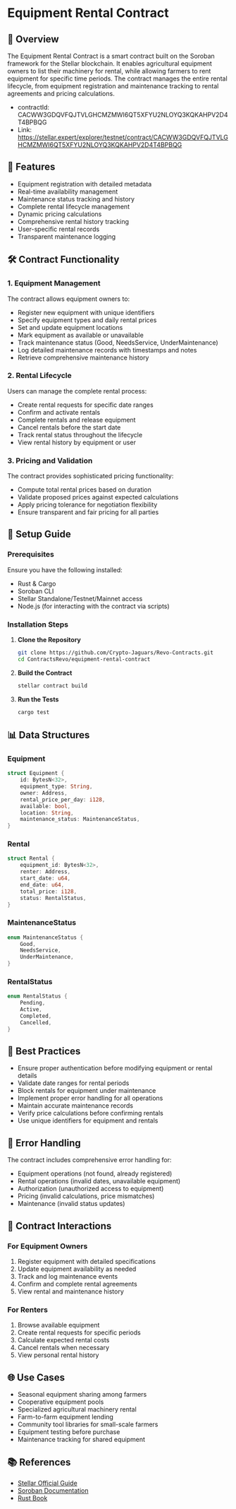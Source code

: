 # Equipment Rental Contract

## 🎯 Overview
The Equipment Rental Contract is a smart contract built on the Soroban framework for the Stellar blockchain. It enables agricultural equipment owners to list their machinery for rental, while allowing farmers to rent equipment for specific time periods. The contract manages the entire rental lifecycle, from equipment registration and maintenance tracking to rental agreements and pricing calculations.

- contractId: CACWW3GDQVFQJTVLGHCMZMWI6QT5XFYU2NLOYQ3KQKAHPV2D4T4BPBQG
- Link: https://stellar.expert/explorer/testnet/contract/CACWW3GDQVFQJTVLGHCMZMWI6QT5XFYU2NLOYQ3KQKAHPV2D4T4BPBQG

## 📜 Features
- Equipment registration with detailed metadata
- Real-time availability management
- Maintenance status tracking and history
- Complete rental lifecycle management
- Dynamic pricing calculations
- Comprehensive rental history tracking
- User-specific rental records
- Transparent maintenance logging

## 🛠 Contract Functionality
### **1. Equipment Management**
The contract allows equipment owners to:
- Register new equipment with unique identifiers
- Specify equipment types and daily rental prices
- Set and update equipment locations
- Mark equipment as available or unavailable
- Track maintenance status (Good, NeedsService, UnderMaintenance)
- Log detailed maintenance records with timestamps and notes
- Retrieve comprehensive maintenance history

### **2. Rental Lifecycle**
Users can manage the complete rental process:
- Create rental requests for specific date ranges
- Confirm and activate rentals
- Complete rentals and release equipment
- Cancel rentals before the start date
- Track rental status throughout the lifecycle
- View rental history by equipment or user

### **3. Pricing and Validation**
The contract provides sophisticated pricing functionality:
- Compute total rental prices based on duration
- Validate proposed prices against expected calculations
- Apply pricing tolerance for negotiation flexibility
- Ensure transparent and fair pricing for all parties

## 🚀 Setup Guide
### **Prerequisites**
Ensure you have the following installed:
- Rust & Cargo
- Soroban CLI
- Stellar Standalone/Testnet/Mainnet access
- Node.js (for interacting with the contract via scripts)

### **Installation Steps**
1. **Clone the Repository**
   ```bash
   git clone https://github.com/Crypto-Jaguars/Revo-Contracts.git
   cd ContractsRevo/equipment-rental-contract
   ```
2. **Build the Contract**
   ```bash
   stellar contract build
   ```
3. **Run the Tests**
   ```bash
   cargo test
   ```

## 📊 Data Structures
### **Equipment**
```rust
struct Equipment {
    id: BytesN<32>,
    equipment_type: String,
    owner: Address,
    rental_price_per_day: i128,
    available: bool,
    location: String,
    maintenance_status: MaintenanceStatus,
}
```

### **Rental**
```rust
struct Rental {
    equipment_id: BytesN<32>,
    renter: Address,
    start_date: u64,
    end_date: u64,
    total_price: i128,
    status: RentalStatus,
}
```

### **MaintenanceStatus**
```rust
enum MaintenanceStatus {
    Good,
    NeedsService,
    UnderMaintenance,
}
```

### **RentalStatus**
```rust
enum RentalStatus {
    Pending,
    Active,
    Completed,
    Cancelled,
}
```
## 📌 Best Practices
- Ensure proper authentication before modifying equipment or rental details
- Validate date ranges for rental periods
- Block rentals for equipment under maintenance
- Implement proper error handling for all operations
- Maintain accurate maintenance records
- Verify price calculations before confirming rentals
- Use unique identifiers for equipment and rentals

## 📖 Error Handling
The contract includes comprehensive error handling for:
- Equipment operations (not found, already registered)
- Rental operations (invalid dates, unavailable equipment)
- Authorization (unauthorized access to equipment)
- Pricing (invalid calculations, price mismatches)
- Maintenance (invalid status updates)

## 🔄 Contract Interactions
### **For Equipment Owners**
1. Register equipment with detailed specifications
2. Update equipment availability as needed
3. Track and log maintenance events
4. Confirm and complete rental agreements
5. View rental and maintenance history

### **For Renters**
1. Browse available equipment
2. Create rental requests for specific periods
3. Calculate expected rental costs
4. Cancel rentals when necessary
5. View personal rental history

## 🌐 Use Cases
- Seasonal equipment sharing among farmers
- Cooperative equipment pools
- Specialized agricultural machinery rental
- Farm-to-farm equipment lending
- Community tool libraries for small-scale farmers
- Equipment testing before purchase
- Maintenance tracking for shared equipment

## 📚 References
- [Stellar Official Guide](https://developers.stellar.org/docs/)
- [Soroban Documentation](https://soroban.stellar.org/)
- [Rust Book](https://doc.rust-lang.org/book/)
